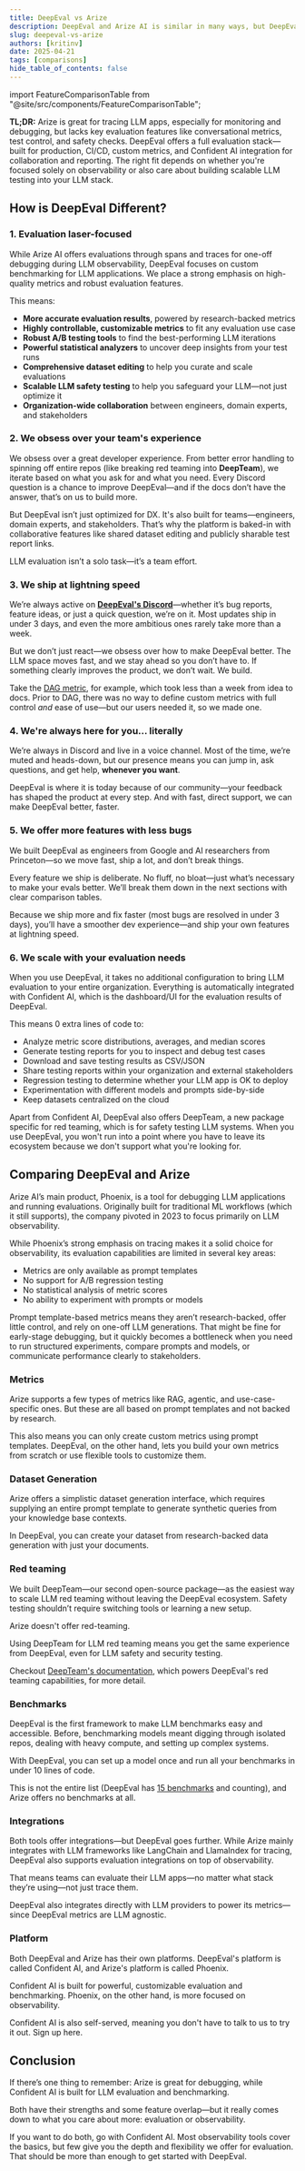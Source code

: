 ```yaml
---
title: DeepEval vs Arize
description: DeepEval and Arize AI is similar in many ways, but DeepEval specializes in evaluation while Arize AI is mainly for observability.
slug: deepeval-vs-arize
authors: [kritinv]
date: 2025-04-21
tags: [comparisons]
hide_table_of_contents: false
---
```


import FeatureComparisonTable from "@site/src/components/FeatureComparisonTable";

**TL;DR:** Arize is great for tracing LLM apps, especially for monitoring and debugging, but lacks key evaluation features like conversational metrics, test control, and safety checks. DeepEval offers a full evaluation stack—built for production, CI/CD, custom metrics, and Confident AI integration for collaboration and reporting. The right fit depends on whether you're focused solely on observability or also care about building scalable LLM testing into your LLM stack.

## How is DeepEval Different?

### 1. Evaluation laser-focused

While Arize AI offers evaluations through spans and traces for one-off debugging during LLM observability, DeepEval focuses on custom benchmarking for LLM applications. We place a strong emphasis on high-quality metrics and robust evaluation features.

This means:

- **More accurate evaluation results**, powered by research-backed metrics
- **Highly controllable, customizable metrics** to fit any evaluation use case
- **Robust A/B testing tools** to find the best-performing LLM iterations
- **Powerful statistical analyzers** to uncover deep insights from your test runs
- **Comprehensive dataset editing** to help you curate and scale evaluations
- **Scalable LLM safety testing** to help you safeguard your LLM—not just optimize it
- **Organization-wide collaboration** between engineers, domain experts, and stakeholders

### 2. We obsess over your team's experience

We obsess over a great developer experience. From better error handling to spinning off entire repos (like breaking red teaming into **DeepTeam**), we iterate based on what you ask for and what you need. Every Discord question is a chance to improve DeepEval—and if the docs don’t have the answer, that’s on us to build more.

But DeepEval isn’t just optimized for DX. It's also built for teams—engineers, domain experts, and stakeholders. That’s why the platform is baked-in with collaborative features like shared dataset editing and publicly sharable test report links.

LLM evaluation isn’t a solo task—it’s a team effort.

### 3. We ship at lightning speed

We’re always active on [**DeepEval's Discord**](https://discord.gg/a3K9c8GRGt)—whether it’s bug reports, feature ideas, or just a quick question, we’re on it. Most updates ship in under 3 days, and even the more ambitious ones rarely take more than a week.

But we don’t just react—we obsess over how to make DeepEval better. The LLM space moves fast, and we stay ahead so you don’t have to. If something clearly improves the product, we don’t wait. We build.

Take the [DAG metric](/docs/metrics-dag), for example, which took less than a week from idea to docs. Prior to DAG, there was no way to define custom metrics with full control _and_ ease of use—but our users needed it, so we made one.

### 4. We're always here for you... literally

We’re always in Discord and live in a voice channel. Most of the time, we’re muted and heads-down, but our presence means you can jump in, ask questions, and get help, **whenever you want**.

DeepEval is where it is today because of our community—your feedback has shaped the product at every step. And with fast, direct support, we can make DeepEval better, faster.

### 5. We offer more features with less bugs

We built DeepEval as engineers from Google and AI researchers from Princeton—so we move fast, ship a lot, and don’t break things.

Every feature we ship is deliberate. No fluff, no bloat—just what’s necessary to make your evals better. We’ll break them down in the next sections with clear comparison tables.

Because we ship more and fix faster (most bugs are resolved in under 3 days), you’ll have a smoother dev experience—and ship your own features at lightning speed.

### 6. We scale with your evaluation needs

When you use DeepEval, it takes no additional configuration to bring LLM evaluation to your entire organization. Everything is automatically integrated with Confident AI, which is the dashboard/UI for the evaluation results of DeepEval.

This means 0 extra lines of code to:

- Analyze metric score distributions, averages, and median scores
- Generate testing reports for you to inspect and debug test cases
- Download and save testing results as CSV/JSON
- Share testing reports within your organization and external stakeholders
- Regression testing to determine whether your LLM app is OK to deploy
- Experimentation with different models and prompts side-by-side
- Keep datasets centralized on the cloud

Apart from Confident AI, DeepEval also offers DeepTeam, a new package specific for red teaming, which is for safety testing LLM systems. When you use DeepEval, you won't run into a point where you have to leave its ecosystem because we don't support what you're looking for.

## Comparing DeepEval and Arize

Arize AI’s main product, Phoenix, is a tool for debugging LLM applications and running evaluations. Originally built for traditional ML workflows (which it still supports), the company pivoted in 2023 to focus primarily on LLM observability.

While Phoenix’s strong emphasis on tracing makes it a solid choice for observability, its evaluation capabilities are limited in several key areas:

- Metrics are only available as prompt templates
- No support for A/B regression testing
- No statistical analysis of metric scores
- No ability to experiment with prompts or models

Prompt template-based metrics means they aren’t research-backed, offer little control, and rely on one-off LLM generations. That might be fine for early-stage debugging, but it quickly becomes a bottleneck when you need to run structured experiments, compare prompts and models, or communicate performance clearly to stakeholders.

### Metrics

Arize supports a few types of metrics like RAG, agentic, and use-case-specific ones. But these are all based on prompt templates and not backed by research.

This also means you can only create custom metrics using prompt templates. DeepEval, on the other hand, lets you build your own metrics from scratch or use flexible tools to customize them.

<FeatureComparisonTable type="arize::metrics" competitor="Arize" />

### Dataset Generation

Arize offers a simplistic dataset generation interface, which requires supplying an entire prompt template to generate synthetic queries from your knowledge base contexts.

In DeepEval, you can create your dataset from research-backed data generation with just your documents.

<FeatureComparisonTable type="arize::synthesizer" competitor="Arize" />

### Red teaming

We built DeepTeam—our second open-source package—as the easiest way to scale LLM red teaming without leaving the DeepEval ecosystem. Safety testing shouldn’t require switching tools or learning a new setup.

Arize doesn't offer red-teaming.

<FeatureComparisonTable type="arize::redTeaming" competitor="Arize" />

Using DeepTeam for LLM red teaming means you get the same experience from DeepEval, even for LLM safety and security testing.

Checkout [DeepTeam's documentation](https://www.trydeepteam.com/docs/getting-started), which powers DeepEval's red teaming capabilities, for more detail.

### Benchmarks

DeepEval is the first framework to make LLM benchmarks easy and accessible. Before, benchmarking models meant digging through isolated repos, dealing with heavy compute, and setting up complex systems.

With DeepEval, you can set up a model once and run all your benchmarks in under 10 lines of code.

<FeatureComparisonTable type="arize::benchmarks" competitor="Arize" />

This is not the entire list (DeepEval has [15 benchmarks](/docs/benchmarks-introduction) and counting), and Arize offers no benchmarks at all.

### Integrations

Both tools offer integrations—but DeepEval goes further. While Arize mainly integrates with LLM frameworks like LangChain and LlamaIndex for tracing, DeepEval also supports evaluation integrations on top of observability.

That means teams can evaluate their LLM apps—no matter what stack they’re using—not just trace them.

<FeatureComparisonTable type="arize::integrations" competitor="Arize" />

DeepEval also integrates directly with LLM providers to power its metrics—since DeepEval metrics are LLM agnostic.

### Platform

Both DeepEval and Arize has their own platforms. DeepEval's platform is called Confident AI, and Arize's platform is called Phoenix.

Confident AI is built for powerful, customizable evaluation and benchmarking. Phoenix, on the other hand, is more focused on observability.

<FeatureComparisonTable type="arize::platform" competitor="Arize" />

Confident AI is also self-served, meaning you don't have to talk to us to try it out. Sign up here.

## Conclusion

If there’s one thing to remember: Arize is great for debugging, while Confident AI is built for LLM evaluation and benchmarking.

Both have their strengths and some feature overlap—but it really comes down to what you care about more: evaluation or observability.

If you want to do both, go with Confident AI. Most observability tools cover the basics, but few give you the depth and flexibility we offer for evaluation. That should be more than enough to get started with DeepEval.
